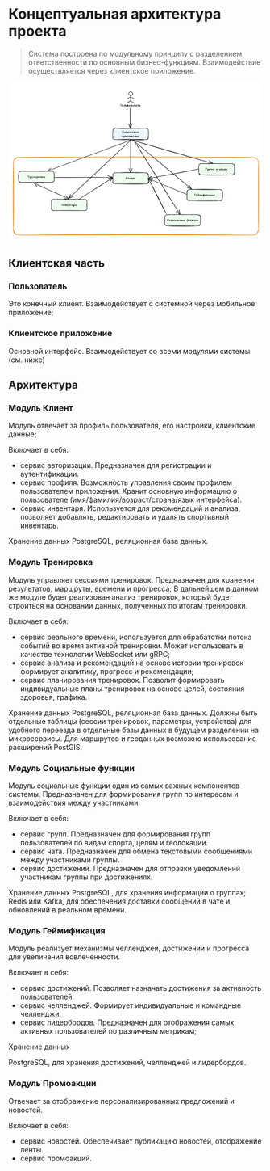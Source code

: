 # Концептуальная архитектура проекта

> Система построена по модульному принципу с разделением ответственности по основным бизнес-функциям. Взаимодействие осуществляется через клиентское приложение.

![Схема концептуальной архитектуры](images/conceptual_architecture.png)

## Клиентская часть

### Пользователь

Это конечный клиент. Взаимодействует с системной через мобильное приложение;

### Клиентское приложение

Основной интерфейс. Взаимодействует со всеми модулями системы (см. ниже)

## Архитектура

### Модуль Клиент

Модуль отвечает за профиль пользователя, его настройки, клиентские данные;

Включает в себя:
- сервис авторизации. Предназначен для регистрации и аутентификации.
- сервис профиля. Возможность управления своим профилем пользователем приложения. Хранит основную информацию о пользователе (имя/фамилия/возраст/страна/язык интерфейса).
- сервис инвентаря. Используется для рекомендаций и анализа, позволяет добавлять, редактировать и удалять спортивный инвентарь.

Хранение данных
PostgreSQL, реляционная база данных. 

### Модуль Тренировка

Модуль управляет сессиями тренировок. Предназначен для хранения результатов, маршруты, времени и прогресса; В дальнейшем в данном же модуле будет реализован анализ тренировок, который будет строиться на основании данных, полученных по итогам тренировки.

Включает в себя:
- сервис реального времени, используется для обрабатотки потока событий во время активной тренировки. Может использовать в качестве технологии WebSocket или gRPC;
- сервис анализа и рекомендаций на основе истории тренировок формирует аналитику, прогресс и рекомендации;
- сервис планирования тренировок. Позволит формировать индивидуальные планы тренировок на основе целей, состояния здоровья, графика.

Хранение данных
PostgreSQL, реляционная база данных. Должны быть отдельные таблицы (сессии тренировок, параметры, устройства) для удобного переезда в отдельные базы данных в будущем разделении на микросервисы. Для маршрутов и геоданных возможно использование расширений PostGIS.

### Модуль Социальные функции

Модуль социальные функции один из самых важных компонентов системы. Предназначен для формирования групп по интересам и взаимодействия между участниками.

Включает в себя:
- сервис групп. Предназначен для формирования групп пользователей по видам спорта, целям и геолокации.
- сервис чата. Предназначен для обмена текстовыми сообщениями между участниками группы.
- сервис достижений. Предназначен для отправки уведомлений участникам группы при достижениях.

Хранение данных
PostgreSQL, для хранения информации о группах;
Redis или Kafka, для обеспечения доставки сообщений в чате и обновлений в реальном времени.


### Модуль Геймификация

Модуль реализует механизмы челленджей, достижений и прогресса для увеличения вовлеченности. 

Включает в себя:
- сервис достижений. Позволяет назначать достижения за активность пользователей.
- сервис челленджей. Формирует индивидуальные и командные челленджи.
- сервис лидербордов. Предназначен для отображения самых активных пользователей по различным метрикам;

Хранение данных

PostgreSQL, для хранения достижений, челленджей и лидербордов.

### Модуль Промоакции

Отвечает за отображение персонализированных предложений и новостей.

Включает в себя:
- сервис новостей. Обеспечивает публикацию новостей, отображение ленты.
- сервис промоакций. 
